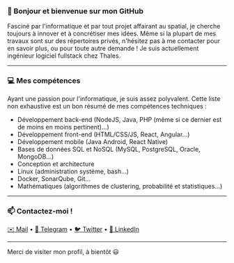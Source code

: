 ### 👋 Bonjour et bienvenue sur mon GitHub

Fasciné par l'informatique et par tout projet affairant au spatial, je cherche toujours à innover et à concrétiser mes idées. Même si la plupart de mes travaux sont sur des répertoires privés, n'hésitez pas à me contacter pour en savoir plus, ou pour toute autre demande !
Je suis actuellement ingénieur logiciel fullstack chez Thales.

---

### 💻 Mes compétences

Ayant une passion pour l'informatique, je suis assez polyvalent. Cette liste non exhaustive est un bon résumé de mes compétences techniques :
* Développement back-end (NodeJS, Java, PHP (même si ce dernier est de moins en moins pertinent)...)
* Développement front-end (HTML/CSS/JS, React, Angular...)
* Développement mobile (Java Android, React Native)
* Bases de données SQL et NoSQL (MySQL, PostgreSQL, Oracle, MongoDB...)
* Conception et architecture
* Linux (administration système, bash...)
* Docker, SonarQube, Git...
* Mathématiques (algorithmes de clustering, probabilité et statistiques...)

---

### 📫 Contactez-moi !

[✉️ Mail](mailto:jules@lassara.fr) • [💬 Telegram](https://t.me/JulesLassara) • [🐦 Twitter](https://twitter.com/JulesLassara) • [👥 LinkedIn](https://linkedin.com/in/juleslassara)

---

Merci de visiter mon profil, à bientôt 😃
